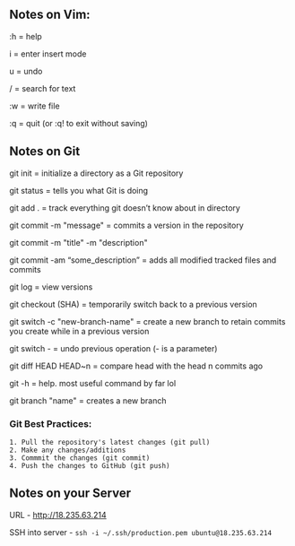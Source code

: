 ## Notes on Vim:
:h = help

i = enter insert mode

u = undo

/ = search for text

:w = write file

:q = quit (or :q! to exit without saving)

## Notes on Git
git init = initialize a directory as a Git repository

git status = tells you what Git is doing

git add . = track everything git doesn’t know about in directory

git commit -m "message" = commits a version in the repository

git commit -m "title" -m "description"

git commit -am “some_description” = adds all modified tracked files and commits

git log = view versions

git checkout (SHA) = temporarily switch back to a previous version

git switch -c "new-branch-name" = create a new branch to retain commits you create while in a previous version

git switch - = undo previous operation (- is a parameter)

git diff HEAD HEAD~n = compare head with the head n commits ago 

git -h = help. most useful command by far lol

git branch "name" = creates a new branch

### Git Best Practices:
```
1. Pull the repository's latest changes (git pull)
2. Make any changes/additions
3. Commmit the changes (git commit)
4. Push the changes to GitHub (git push)
```

## Notes on your Server
URL - http://18.235.63.214

SSH into server - `ssh -i ~/.ssh/production.pem ubuntu@18.235.63.214`
